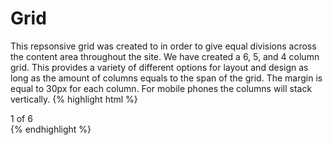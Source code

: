 

# Grid

This repsonsive grid was created to in order to give equal divisions across the content area throughout the site. We have created a 6, 5, and 4 column grid. This provides a variety of different options for layout and design as long as the amount of columns equals to the span of the grid.  The margin is equal to 30px for each column.  For mobile phones the columns will stack vertically.
{% highlight html %}
    <div class="col span_1_of_6">
        1 of 6
    </div>
{% endhighlight %}
